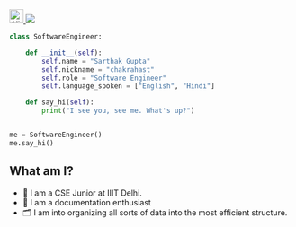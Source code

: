 <a href="https://git.io/typing-svg">
    <img src="https://raw.githubusercontent.com/Tarikul-Islam-Anik/Animated-Fluent-Emojis/master/Emojis/Smilies/Alien%20Monster.png" alt="Alien Monster" width="25" height="25" />
    <img src="https://readme-typing-svg.herokuapp.com/?lines=Hello,+There!+👋;This+is+Sarthak+Gupta;Why+are+you+here?&center=true&size=30"> 
    
</a>

<!-- ![visitors](https://visitor-badge.laobi.icu/badge?page_id=zhenye-na.zhenye-na)-->
```python
class SoftwareEngineer:

    def __init__(self):
        self.name = "Sarthak Gupta"
        self.nickname = "chakrahast"
        self.role = "Software Engineer"
        self.language_spoken = ["English", "Hindi"]

    def say_hi(self):
        print("I see you, see me. What's up?")


me = SoftwareEngineer()
me.say_hi()
```
## **What am I?**
- 🏤 I am a CSE Junior at IIIT Delhi.
- 📄 I am a documentation enthusiast
- 🗂️ I am into organizing all sorts of data into the most efficient structure.
